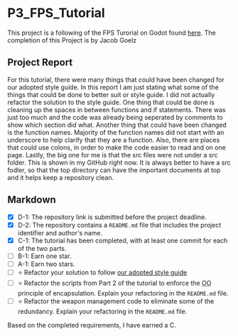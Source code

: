 # P3_FPS_Tutorial
This project is a following of the FPS Turorial on Godot found [here](https://docs.godotengine.org/en/stable/tutorials/3d/fps_tutorial/index.html). The completion of this Project is by Jacob Goelz

## Project Report
For this tutorial, there were many things that could have been changed for our adopted style guide. In this report I am just stating what some of the things that could be done to better suit or style guide. I did not actually refactor the solution to the style guide. One thing that could be done is cleaning up the spaces in between functions and if statements. There was just too much and the code was already being seperated by comments to show which section did what. Another thing that could have been changed is the function names. Majority of the function names did not start with an underscore to help clarify that they are a function. Also, there are places that could use colons, in order to make the code easier to read and on one page. Lastly, the big one for me is that the src files were not under a src folder. This is shown in my GitHub right now. It is always better to have a src fodler, so that the top directory can have the important documents at top and it helps keep a repository clean. 

## Markdown
- [x] D-1: The repository link is submitted before the project deadline.
- [x] D-2: The repository contains a <code>README.md</code> file that includes the project identifier and author's name.
- [x] C-1: The tutorial has been completed, with at least one commit for each of the two parts.
- [ ] B-1: Earn one star.
- [ ] A-1: Earn two stars.
- [ ] ⭐ Refactor your solution to follow <a href="https://www.gdquest.com/docs/guidelines/best-practices/godot-gdscript/">our adopted style guide</a>
- [ ] ⭐ Refactor the scripts from Part 2 of the tutorial to enforce the <abbr title="object-oriented">OO</abbr> principle of encapsulation. Explain your refactoring in the <code>README.md</code> file.
- [ ] ⭐ Refactor the weapon management code to eliminate some of the redundancy. Explain your refactoring in the <code>README.md</code> file.

Based on the completed requirements, I have earned a C.
